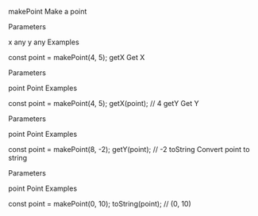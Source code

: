 makePoint
Make a point

Parameters

x any
y any
Examples

const point = makePoint(4, 5);
getX
Get X

Parameters

point Point
Examples

const point = makePoint(4, 5);
getX(point); // 4
getY
Get Y

Parameters

point Point
Examples

const point = makePoint(8, -2);
getY(point); // -2
toString
Convert point to string

Parameters

point Point
Examples

const point = makePoint(0, 10);
toString(point); // (0, 10)